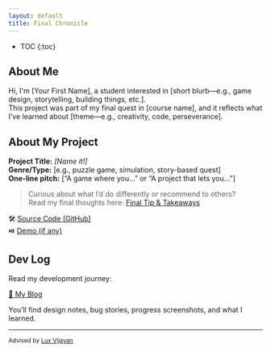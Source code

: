 ```yaml
---
layout: default
title: Final Chronicle
---
```


* TOC
{:toc}

## About Me

Hi, I'm [Your First Name], a student interested in [short blurb—e.g., game design, storytelling, building things, etc.].  
This project was part of my final quest in [course name], and it reflects what I’ve learned about [theme—e.g., creativity, code, perseverance].

## About My Project

**Project Title:** *[Name it!]*  
**Genre/Type:** [e.g., puzzle game, simulation, story-based quest]  
**One-line pitch:** [“A game where you…” or “A project that lets you…”]

> Curious about what I’d do differently or recommend to others?  
> Read my final thoughts here: [Final Tip & Takeaways](_posts/YYYY-MM-DD-final-tip.md)

🛠️ [Source Code (GitHub)](https://github.com/YOURUSERNAME/YOURPROJECT)  
⏯️ [Demo (if any)](demo.html)

## Dev Log

Read my development journey:  

[📝 My Blog](blog.html)

You’ll find design notes, bug stories, progress screenshots, and what I learned.

---

<small>Advised by [Lux Vijayan](mailto:laxmiv2@illinois.edu)</small>